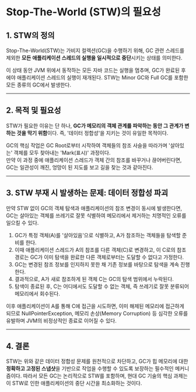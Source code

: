 # Stop-The-World (STW)의 필요성

## 1. STW의 정의

Stop-The-World(STW)는 가비지 컬렉션(GC)을 수행하기 위해, GC 관련 스레드를 제외한 **모든 애플리케이션 스레드의 실행을 일시적으로 중단**시키는 상태를 의미한다.

이 상태 동안 JVM 위에서 동작하는 모든 자바 코드는 실행을 멈추며, GC가 완료된 후에야 애플리케이션 스레드의 실행이 재개된다. STW는 Minor GC와 Full GC를 포함한 모든 종류의 GC에서 발생한다.

---

## 2. 목적 및 필요성

STW가 필요한 이유는 단 하나, **GC가 메모리의 객체 관계를 파악하는 동안 그 관계가 변하는 것을 막기 위함**이다. 즉, '데이터 정합성'을 지키는 것이 유일한 목적이다.

GC의 핵심 작업은 GC Root로부터 시작하여 객체들의 참조 사슬을 따라가며 '살아있는' 객체를 모두 찾아내는 'Mark(표시)' 과정이다.  
만약 이 과정 중에 애플리케이션 스레드가 객체 간의 참조를 바꾸거나 끊어버린다면, GC는 일관성이 깨진, 엉망이 된 지도를 보고 길을 찾는 것과 같아진다.

---

## 3. STW 부재 시 발생하는 문제: 데이터 정합성 파괴

만약 STW 없이 GC의 객체 탐색과 애플리케이션의 참조 변경이 동시에 발생한다면, GC는 살아있는 객체를 쓰레기로 잘못 식별하여 메모리에서 제거하는 치명적인 오류를 일으킬 수 있다.

1. GC가 특정 객체(A)를 '살아있음'으로 식별하고, A가 참조하는 객체들을 탐색할 준비를 한다.
2. 이때 애플리케이션 스레드가 A의 참조를 다른 객체(C)로 변경하고, 이 C로의 참조 경로는 GC가 이미 탐색을 완료한 다른 객체로부터는 도달할 수 없다고 가정한다.
3. GC는 변경된 참조 정보를 인지하지 못한 채 기존 정보를 바탕으로 탐색을 계속 진행한다.
4. 결과적으로, A가 새로 참조하게 된 객체 C는 GC의 탐색 범위에서 누락된다.
5. 탐색이 종료된 후, C는 어디에서도 도달할 수 없는 객체, 즉 쓰레기로 잘못 분류되어 메모리에서 회수된다.

이후 애플리케이션이 A를 통해 C에 접근을 시도하면, 이미 해제된 메모리에 접근하게 되므로 NullPointerException, 메모리 손상(Memory Corruption) 등 심각한 오류를 유발하며 JVM의 비정상적인 종료로 이어질 수 있다.

---

## 4. 결론

STW는 위와 같은 데이터 정합성 문제를 원천적으로 차단하고, GC가 힙 메모리에 대한 **정확하고 고정된 스냅샷**을 기반으로 작업을 수행할 수 있도록 보장하는 필수적인 메커니즘이다. 따라서 모든 GC는 논리적으로 STW를 포함하며, 현대 GC 기술의 핵심 과제는 이 STW로 인한 애플리케이션의 중단 시간을 최소화하는 것이다.

